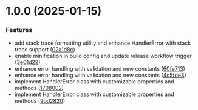 # 1.0.0 (2025-01-15)

### Features

- add stack trace formatting utility and enhance HandlerError with stack trace support ([02a1d8c](https://github.com/fvena/handler-error/commit/02a1d8c9684d3e513848188a8567cd2a34bd51a5))
- enable minification in build config and update release workflow trigger ([3e01d22](https://github.com/fvena/handler-error/commit/3e01d2202208355dd593bc0a220d1d4317945267))
- enhance error handling with validation and new constants ([60fe713](https://github.com/fvena/handler-error/commit/60fe71341dc9f7dcdbf01c3c1fe314735d98424a))
- enhance error handling with validation and new constants ([4c5fde3](https://github.com/fvena/handler-error/commit/4c5fde319918c47b6fd93d60f208c914f83be4b2))
- implement HandlerError class with customizable properties and methods ([1708002](https://github.com/fvena/handler-error/commit/170800207febcc6a1b66d6f8f0ca18b74946dad4))
- implement HandlerError class with customizable properties and methods ([9bd2820](https://github.com/fvena/handler-error/commit/9bd282006db6fccd3d5c9984457fa4fe3181f5cb))
